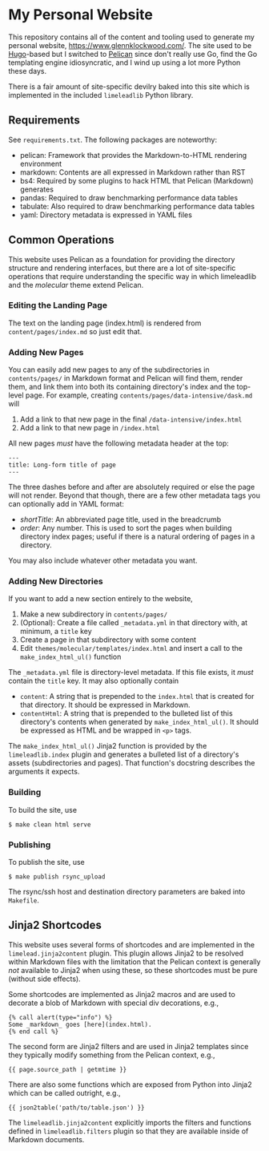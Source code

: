 # My Personal Website

This repository contains all of the content and tooling used to generate my
personal website, https://www.glennklockwood.com/.  The site used to be
[Hugo][]-based but I switched to [Pelican][] since don't really use Go, find the
Go templating engine idiosyncratic, and I wind up using a lot more Python these
days.

There is a fair amount of site-specific devilry baked into this site which is
implemented in the included `limeleadlib` Python library.

[Hugo]: https://gohugo.io/
[Pelican]: https://getpelican.com/

## Requirements

See `requirements.txt`.  The following packages are noteworthy:

- pelican: Framework that provides the Markdown-to-HTML rendering environment
- markdown: Contents are all expressed in Markdown rather than RST
- bs4: Required by some plugins to hack HTML that Pelican (Markdown) generates
- pandas: Required to draw benchmarking performance data tables
- tabulate: Also required to draw benchmarking performance data tables
- yaml: Directory metadata is expressed in YAML files

## Common Operations

This website uses Pelican as a foundation for providing the directory structure
and rendering interfaces, but there are a lot of site-specific operations that
require understanding the specific way in which limeleadlib and the _molecular_
theme extend Pelican.

### Editing the Landing Page

The text on the landing page (index.html) is rendered from
`content/pages/index.md` so just edit that.

### Adding New Pages

You can easily add new pages to any of the subdirectories in `contents/pages/`
in Markdown format and Pelican will find them, render them, and link them into
both its containing directory's index and the top-level page.  For example,
creating `contents/pages/data-intensive/dask.md` will

1. Add a link to that new page in the final `/data-intensive/index.html`
2. Add a link to that new page in `/index.html`

All new pages _must_ have the following metadata header at the top:

    ---
    title: Long-form title of page
    ---

The three dashes before and after are absolutely required or else the page will
not render.  Beyond that though, there are a few other metadata tags you can
optionally add in YAML format:

- _shortTitle_: An abbreviated page title, used in the breadcrumb
- _order_: Any number.  This is used to sort the pages when building directory
  index pages; useful if there is a natural ordering of pages in a directory.

You may also include whatever other metadata you want.

### Adding New Directories

If you want to add a new section entirely to the website,

1. Make a new subdirectory in `contents/pages/`
2. (Optional): Create a file called `_metadata.yml` in that directory with,
   at minimum, a `title` key
3. Create a page in that subdirectory with some content
4. Edit `themes/molecular/templates/index.html` and insert a call to the
   `make_index_html_ul()` function

The `_metadata.yml` file is directory-level metadata.  If this file exists, it
_must_ contain the `title` key.  It may also optionally contain

- `content`: A string that is prepended to the `index.html` that is created for
  that directory.  It should be expressed in Markdown.
- `contentHtml`: A string that is prepended to the bulleted list of this
  directory's contents when generated by `make_index_html_ul()`.  It should be
  expressed as HTML and be wrapped in `<p>` tags.

The `make_index_html_ul()` Jinja2 function is provided by the
`limeleadlib.index` plugin and generates a bulleted list of a directory's assets
(subdirectories and pages).  That function's docstring describes the arguments
it expects.

### Building

To build the site, use

    $ make clean html serve

### Publishing

To publish the site, use

    $ make publish rsync_upload

The rsync/ssh host and destination directory parameters are baked into
`Makefile`.

## Jinja2 Shortcodes

This website uses several forms of shortcodes and are implemented in the
`limelead.jinja2content` plugin.  This plugin allows Jinja2 to be resolved
within Markdown files with the limitation that the Pelican context is generally
_not_ available to Jinja2 when using these, so these shortcodes must be pure
(without side effects).

Some shortcodes are implemented as Jinja2 macros and are used to decorate a blob
of Markdown with special div decorations, e.g.,

    {% call alert(type="info") %}
    Some _markdown_ goes [here](index.html).
    {% end call %}

The second form are Jinja2 filters and are used in Jinja2 templates since they
typically modify something from the Pelican context, e.g.,

    {{ page.source_path | getmtime }}

There are also some functions which are exposed from Python into Jinja2 which
can be called outright, e.g.,

    {{ json2table('path/to/table.json') }}

The `limeleadlib.jinja2content` explicitly imports the filters and functions
defined in `limeleadlib.filters` plugin so that they are available inside of
Markdown documents.
